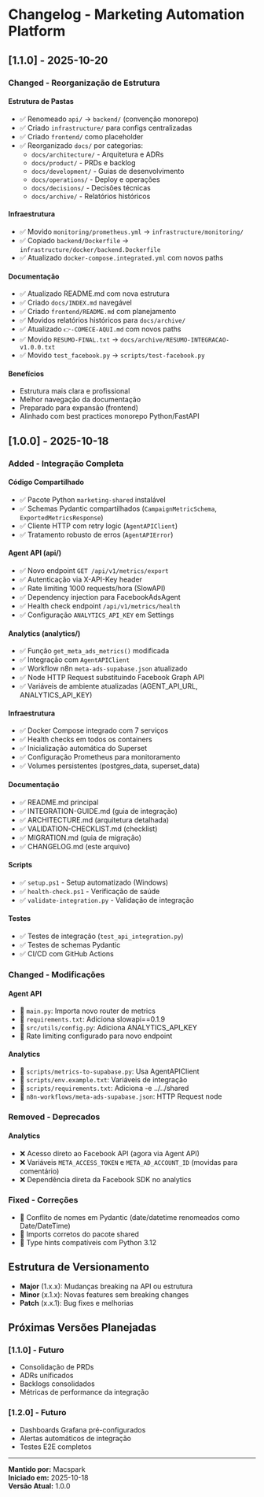 # Changelog - Marketing Automation Platform

## [1.1.0] - 2025-10-20

### Changed - Reorganização de Estrutura

#### Estrutura de Pastas
- ✅ Renomeado `api/` → `backend/` (convenção monorepo)
- ✅ Criado `infrastructure/` para configs centralizadas
- ✅ Criado `frontend/` como placeholder
- ✅ Reorganizado `docs/` por categorias:
  - `docs/architecture/` - Arquitetura e ADRs
  - `docs/product/` - PRDs e backlog
  - `docs/development/` - Guias de desenvolvimento
  - `docs/operations/` - Deploy e operações
  - `docs/decisions/` - Decisões técnicas
  - `docs/archive/` - Relatórios históricos

#### Infraestrutura
- ✅ Movido `monitoring/prometheus.yml` → `infrastructure/monitoring/`
- ✅ Copiado `backend/Dockerfile` → `infrastructure/docker/backend.Dockerfile`
- ✅ Atualizado `docker-compose.integrated.yml` com novos paths

#### Documentação
- ✅ Atualizado README.md com nova estrutura
- ✅ Criado `docs/INDEX.md` navegável
- ✅ Criado `frontend/README.md` com planejamento
- ✅ Movidos relatórios históricos para `docs/archive/`
- ✅ Atualizado `👉-COMECE-AQUI.md` com novos paths
- ✅ Movido `RESUMO-FINAL.txt` → `docs/archive/RESUMO-INTEGRACAO-v1.0.0.txt`
- ✅ Movido `test_facebook.py` → `scripts/test-facebook.py`

#### Benefícios
- Estrutura mais clara e profissional
- Melhor navegação da documentação
- Preparado para expansão (frontend)
- Alinhado com best practices monorepo Python/FastAPI

## [1.0.0] - 2025-10-18

### Added - Integração Completa

#### Código Compartilhado
- ✅ Pacote Python `marketing-shared` instalável
- ✅ Schemas Pydantic compartilhados (`CampaignMetricSchema`, `ExportedMetricsResponse`)
- ✅ Cliente HTTP com retry logic (`AgentAPIClient`)
- ✅ Tratamento robusto de erros (`AgentAPIError`)

#### Agent API (api/)
- ✅ Novo endpoint `GET /api/v1/metrics/export`
- ✅ Autenticação via X-API-Key header
- ✅ Rate limiting 1000 requests/hora (SlowAPI)
- ✅ Dependency injection para FacebookAdsAgent
- ✅ Health check endpoint `/api/v1/metrics/health`
- ✅ Configuração `ANALYTICS_API_KEY` em Settings

#### Analytics (analytics/)
- ✅ Função `get_meta_ads_metrics()` modificada
- ✅ Integração com `AgentAPIClient`
- ✅ Workflow n8n `meta-ads-supabase.json` atualizado
- ✅ Node HTTP Request substituindo Facebook Graph API
- ✅ Variáveis de ambiente atualizadas (AGENT_API_URL, ANALYTICS_API_KEY)

#### Infraestrutura
- ✅ Docker Compose integrado com 7 serviços
- ✅ Health checks em todos os containers
- ✅ Inicialização automática do Superset
- ✅ Configuração Prometheus para monitoramento
- ✅ Volumes persistentes (postgres_data, superset_data)

#### Documentação
- ✅ README.md principal
- ✅ INTEGRATION-GUIDE.md (guia de integração)
- ✅ ARCHITECTURE.md (arquitetura detalhada)
- ✅ VALIDATION-CHECKLIST.md (checklist)
- ✅ MIGRATION.md (guia de migração)
- ✅ CHANGELOG.md (este arquivo)

#### Scripts
- ✅ `setup.ps1` - Setup automatizado (Windows)
- ✅ `health-check.ps1` - Verificação de saúde
- ✅ `validate-integration.py` - Validação de integração

#### Testes
- ✅ Testes de integração (`test_api_integration.py`)
- ✅ Testes de schemas Pydantic
- ✅ CI/CD com GitHub Actions

### Changed - Modificações

#### Agent API
- 📝 `main.py`: Importa novo router de metrics
- 📝 `requirements.txt`: Adiciona slowapi==0.1.9
- 📝 `src/utils/config.py`: Adiciona ANALYTICS_API_KEY
- 📝 Rate limiting configurado para novo endpoint

#### Analytics
- 📝 `scripts/metrics-to-supabase.py`: Usa AgentAPIClient
- 📝 `scripts/env.example.txt`: Variáveis de integração
- 📝 `scripts/requirements.txt`: Adiciona -e ../../shared
- 📝 `n8n-workflows/meta-ads-supabase.json`: HTTP Request node

### Removed - Deprecados

#### Analytics
- ❌ Acesso direto ao Facebook API (agora via Agent API)
- ❌ Variáveis `META_ACCESS_TOKEN` e `META_AD_ACCOUNT_ID` (movidas para comentário)
- ❌ Dependência direta da Facebook SDK no analytics

### Fixed - Correções

- 🐛 Conflito de nomes em Pydantic (date/datetime renomeados como Date/DateTime)
- 🐛 Imports corretos do pacote shared
- 🐛 Type hints compatíveis com Python 3.12

## Estrutura de Versionamento

- **Major** (1.x.x): Mudanças breaking na API ou estrutura
- **Minor** (x.1.x): Novas features sem breaking changes
- **Patch** (x.x.1): Bug fixes e melhorias

## Próximas Versões Planejadas

### [1.1.0] - Futuro
- Consolidação de PRDs
- ADRs unificados
- Backlogs consolidados
- Métricas de performance da integração

### [1.2.0] - Futuro
- Dashboards Grafana pré-configurados
- Alertas automáticos de integração
- Testes E2E completos

---

**Mantido por:** Macspark  
**Iniciado em:** 2025-10-18  
**Versão Atual:** 1.0.0

